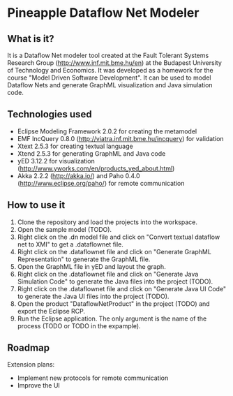 Pineapple Dataflow Net Modeler
==============================

What is it?
-----------

It is a Dataflow Net modeler tool created at the Fault Tolerant Systems Research Group (http://www.inf.mit.bme.hu/en) at the Budapest University of Technology and Economics. It was developed as a homework for the course "Model Driven Software Development". It can be used to model Dataflow Nets and generate GraphML visualization and Java simulation code.

Technologies used
-----------------

* Eclipse Modeling Framework 2.0.2 for creating the metamodel
* EMF IncQuery 0.8.0 (http://viatra.inf.mit.bme.hu/incquery) for validation
* Xtext 2.5.3 for creating textual language
* Xtend 2.5.3 for generating GraphML and Java code
* yED 3.12.2 for visualization (http://www.yworks.com/en/products_yed_about.html)
* Akka 2.2.2 (http://akka.io/) and Paho 0.4.0 (http://www.eclipse.org/paho/) for remote communication

How to use it
-------------

1. Clone the repository and load the projects into the workspace.
2. Open the sample model (TODO).
3. Right click on the .dn model file and click on "Convert textual dataflow net to XMI" to get a .dataflownet file.
3. Right click on the .dataflownet file and click on "Generate GraphML Representation" to generate the GraphML file.
4. Open the GraphML file in yED and layout the graph.
5. Right click on the .dataflownet file and click on "Generate Java Simulation Code" to generate the Java files into the project (TODO).
5. Right click on the .dataflownet file and click on "Generate Java UI Code" to generate the Java UI files into the project (TODO).
6. Open the product "DataflowNetProduct" in the project (TODO) and export the Eclipse RCP.
7. Run the Eclipse application. The only argument is the name of the process (TODO or TODO in the expample).

Roadmap
-------

Extension plans:
* Implement new protocols for remote communication
* Improve the UI